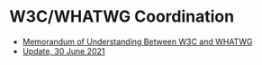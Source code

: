# W3C/WHATWG Coordination

* [Memorandum of Understanding Between W3C and WHATWG](https://www.w3.org/2019/04/WHATWG-W3C-MOU.html)
* [Update, 30 June 2021](https://www.w3.org/2021/06/WHATWG-W3C-MOU_2021_update.html)
